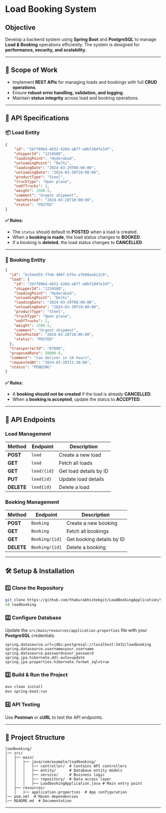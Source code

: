# Load Booking System

## Objective
Develop a backend system using **Spring Boot** and **PostgreSQL** to manage **Load & Booking** operations efficiently. The system is designed for **performance, security, and scalability**.

---
## 🚀 Scope of Work
- Implement **REST APIs** for managing loads and bookings with full **CRUD operations**.
- Ensure **robust error handling, validation, and logging**.
- Maintain **status integrity** across load and booking operations.

---
## 📜 API Specifications

### 📦 **Load Entity**
```json
{
    "id": "2b7f8964-4832-420d-a877-a0bf284fe34f",
    "shipperId": "1234588",
    "loadingPoint": "Hyderabad",
    "unloadingPoint": "Delhi",
    "loadingDate": "2024-03-29T08:00:00",
    "unloadingDate": "2024-03-30T18:00:00",
    "productType": "Steel",
    "truckType": "Open plane",
    "noOfTrucks": 2,
    "weight": 1500.5,
    "comment": "Urgent shipment",
    "datePosted": "2024-03-28T10:00:00",
    "status": "POSTED"
}

```
#### ✅ **Rules:**
- The `status` should default to **POSTED** when a load is created.
- When a **booking is made**, the load status changes to **BOOKED**.
- If a booking is **deleted**, the load status changes to **CANCELLED**.

---
### 📑 **Booking Entity**
```json
{
  "id": "bc54ed55-f7e6-408f-b75e-a7b08ae813c9",
  "load": {
    "id": "2b7f8964-4832-420d-a877-a0bf284fe34f",
    "shipperId": "1234588",
    "loadingPoint": "Hyderabad",
    "unloadingPoint": "Delhi",
    "loadingDate": "2024-03-29T08:00:00",
    "unloadingDate": "2024-03-30T18:00:00",
    "productType": "Steel",
    "truckType": "Open plane",
    "noOfTrucks": 2,
    "weight": 1500.5,
    "comment": "Urgent shipment",
    "datePosted": "2024-03-28T10:00:00",
    "status": "POSTED"
  },
  "transporterId": "67890",
  "proposedRate": 50000.0,
  "comment": "Can deliver in 24 hours",
  "requestedAt": "2024-03-28T11:30:00",
  "status": "PENDING"
}


```
#### ✅ **Rules:**
- A **booking should not be created** if the load is already **CANCELLED**.
- When a **booking is accepted**, update the status to **ACCEPTED**.

---
## 🔹 API Endpoints

### **Load Management**
| Method | Endpoint | Description |
|--------|----------|-------------|
| **POST** | `load` | Create a new load |
| **GET** | `load` | Fetch all loads |
| **GET** | `load/{id}` | Get load details by ID |
| **PUT** | `load{id}` | Update load details |
| **DELETE** | `load{id}` | Delete a load |

### **Booking Management**
| Method | Endpoint | Description |
|--------|----------|-------------|
| **POST** | `Booking` | Create a new booking |
| **GET** | `Booking` | Fetch all bookings |
| **GET** | `Booking/{id}` | Get booking details by ID |
| **DELETE** | `Booking/{id}` | Delete a booking |

---
## 🛠️ **Setup & Installation**
### **1️⃣ Clone the Repository**
```sh
git clone https://github.com/thakurabhishekgit/LoadBookingApplication/tree/master
cd loadbooking
```
### **2️⃣ Configure Database**
Update the `src/main/resources/application.properties` file with your **PostgreSQL** credentials:
```properties
spring.datasource.url=jdbc:postgresql://localhost:5432/loadbooking
spring.datasource.username=your_username
spring.datasource.password=your_password
spring.jpa.hibernate.ddl-auto=update
spring.jpa.properties.hibernate.format_sql=true
```

### **3️⃣ Build & Run the Project**
```sh
mvn clean install
mvn spring-boot:run
```

### **4️⃣ API Testing**
Use **Postman** or **cURL** to test the API endpoints.

---
## 📌 **Project Structure**
```
loadbooking/
│── src/
│   ├── main/
│   │   ├── java/com/example/loadbooking/
│   │   │   ├── controller/  # Contains API controllers
│   │   │   ├── entity/      # Database entity models
│   │   │   ├── service/     # Business logic
│   │   │   ├── repository/  # Data access layer
│   │   │   ├── LoadbookingApplication.java # Main entry point
│   ├── resources/
│   │   ├── application.properties  # App configuration
│── pom.xml  # Maven dependencies
│── README.md  # Documentation
```

---


